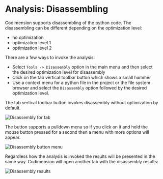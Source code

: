 Analysis: Disassembling
=======================

Codimension supports disassembling of the python code. The disassembling can be
different depending on the optimization level:

- no optimization
- optimization level 1
- optimization level 2

There are a few ways to invoke the analysis:

- Select `Tools -> Disassembly` option in the main menu and then select the
  desired optimization level for disassembly
- Click on the tab vertical toolbar button which shows a small hummer
- Use a context menu for a python file in the project or the file system
  browser and select the `Disassembly` option followed by the desired
  optimization level.

The tab vertical toolbar button invokes disassembly without optimization by
default.

![Disassembly for tab](disasmtab.png "Disassembly for tab")

The button supports a pulldown menu so if you click on it and hold the mouse
button pressed for a second then a menu with more options will appear.

![Disassembly button menu](disasmbuttonmenu.png "Disassembly button menu")


Regardless how the analysis is invoked the results will be presented in the
same way. Codimension will open another tab with the disassembly results:

![Disassembly results](disasmresult.png "Disassembly results")


